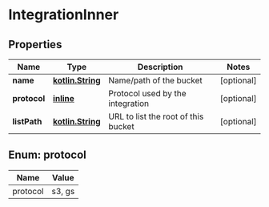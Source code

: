 # IntegrationInner

## Properties
Name | Type | Description | Notes
------------ | ------------- | ------------- | -------------
**name** | [**kotlin.String**](.md) | Name/path of the bucket |  [optional]
**protocol** | [**inline**](#ProtocolEnum) | Protocol used by the integration |  [optional]
**listPath** | [**kotlin.String**](.md) | URL to list the root of this bucket |  [optional]

<a name="ProtocolEnum"></a>
## Enum: protocol
Name | Value
---- | -----
protocol | s3, gs
